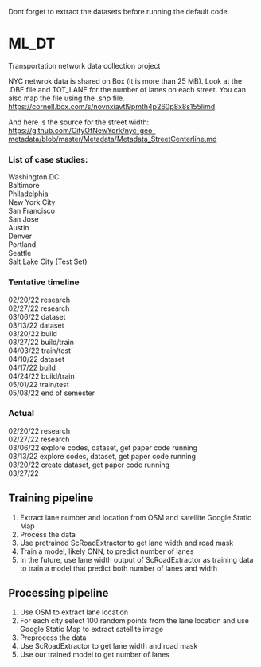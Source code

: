 Dont forget to extract the datasets before running the default code.

# ML_DT
Transportation network data collection project

NYC netwrok data is shared on Box (it is more than 25 MB). Look at the .DBF file and TOT_LANE for the number of lanes on each street. You can also map the file using the .shp file. https://cornell.box.com/s/novnxiavtl9pmth4p260p8x8s155limd

And here is the source for the street width: https://github.com/CityOfNewYork/nyc-geo-metadata/blob/master/Metadata/Metadata_StreetCenterline.md

### List of case studies:
Washington DC <br>
Baltimore <br>
Philadelphia <br>
New York City <br>
San Francisco <br>
San Jose <br>
Austin <br>
Denver <br>
Portland <br>
Seattle  <br>
Salt Lake City (Test Set)<br>

### Tentative timeline
02/20/22	research <br>
02/27/22	research <br>
03/06/22	dataset <br>
03/13/22	dataset <br>
03/20/22	build <br>
03/27/22	build/train <br>
04/03/22	train/test <br>
04/10/22	dataset <br>
04/17/22	build <br>
04/24/22	build/train <br>
05/01/22	train/test <br>
05/08/22	end of semester <br>

### Actual
02/20/22	research <br>
02/27/22	research <br>
03/06/22	explore codes, dataset, get paper code running <br>
03/13/22	explore codes, dataset, get paper code running <br>
03/20/22	create dataset, get paper code running <br>
03/27/22

## Training pipeline
1. Extract lane number and location from OSM and satellite Google Static Map
2. Process the data
3. Use pretrained ScRoadExtractor to get lane width and road mask
4. Train a model, likely CNN, to predict number of lanes
5. In the future, use lane width output of ScRoadExtractor as training data to train a model that predict both number of lanes and width

## Processing pipeline
1. Use OSM to extract lane location 
2. For each city select 100 random points from the lane location and use Google Static Map to extract satellite image
3. Preprocess the data
4. Use ScRoadExtractor to get lane width and road mask
5. Use our trained model to get number of lanes
